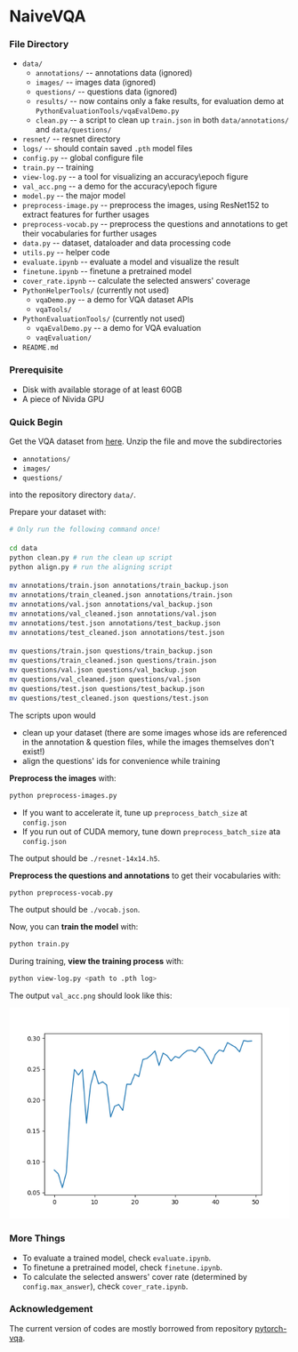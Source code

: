 # NaiveVQA

### File Directory

* `data/`
    * `annotations/` -- annotations data (ignored)
    * `images/` -- images data (ignored)
    * `questions/` -- questions data (ignored)
    * `results/` -- now contains only a fake results, for evaluation demo at `PythonEvaluationTools/vqaEvalDemo.py`
    * `clean.py` -- a script to clean up `train.json` in both `data/annotations/` and `data/questions/`
* `resnet/` -- resnet directory
* `logs/` -- should contain saved `.pth` model files
* `config.py` -- global configure file
* `train.py` -- training
* `view-log.py` -- a tool for visualizing an accuracy\epoch figure
* `val_acc.png` -- a demo for the accuracy\epoch figure
* `model.py` -- the major model
* `preprocess-image.py` -- preprocess the images, using ResNet152 to extract features for further usages
* `preprocess-vocab.py` -- preprocess the questions and annotations to get their vocabularies for further usages
* `data.py` -- dataset, dataloader and data processing code
* `utils.py` -- helper code
* `evaluate.ipynb` -- evaluate a model and visualize the result
* `finetune.ipynb` -- finetune a pretrained model
* `cover_rate.ipynb` -- calculate the selected answers' coverage
* `PythonHelperTools/` (currently not used)
    * `vqaDemo.py` -- a demo for VQA dataset APIs
    * `vqaTools/`
* `PythonEvaluationTools/` (currently not used)
    * `vqaEvalDemo.py` -- a demo for VQA evaluation
    * `vaqEvaluation/`
* `README.md`

### Prerequisite

* Disk with available storage of at least 60GB
* A piece of Nivida GPU

### Quick Begin

Get the VQA dataset from [here](https://drive.google.com/open?id=1_VvBqqxPW_5HQxE6alZ7_-SGwbEt2_zn). Unzip the file and move the subdirectories

* `annotations/`
* `images/`
* `questions/`

into the repository directory `data/`.

Prepare your dataset with:

```bash
# Only run the following command once!

cd data
python clean.py # run the clean up script
python align.py # run the aligning script

mv annotations/train.json annotations/train_backup.json
mv annotations/train_cleaned.json annotations/train.json
mv annotations/val.json annotations/val_backup.json
mv annotations/val_cleaned.json annotations/val.json
mv annotations/test.json annotations/test_backup.json
mv annotations/test_cleaned.json annotations/test.json

mv questions/train.json questions/train_backup.json
mv questions/train_cleaned.json questions/train.json
mv questions/val.json questions/val_backup.json
mv questions/val_cleaned.json questions/val.json
mv questions/test.json questions/test_backup.json
mv questions/test_cleaned.json questions/test.json
```

The scripts upon would

* clean up your dataset (there are some images whose ids are referenced in the annotation & question files, while the images themselves don't exist!)
* align the questions' ids for convenience while training

**Preprocess the images** with:

```bash
python preprocess-images.py
```

* If you want to accelerate it, tune up `preprocess_batch_size` at `config.json`
* If you run out of CUDA memory, tune down `preprocess_batch_size` ata `config.json`

The output should be `./resnet-14x14.h5`.

**Preprocess the questions and annotations** to get their vocabularies with:

```bash
python preprocess-vocab.py
```

The output should be `./vocab.json`.

Now, you can **train the model** with:

```bash
python train.py
```

During training, **view the training process** with:

```bash
python view-log.py <path to .pth log>
```

The output `val_acc.png` should look like this:

![](./val_acc.png)

### More Things

* To evaluate a trained model, check `evaluate.ipynb`.
* To finetune a pretrained model, check `finetune.ipynb`.
* To calculate the selected answers' cover rate (determined by `config.max_answer`), check `cover_rate.ipynb`.

### Acknowledgement

The current version of codes are mostly borrowed from repository [pytorch-vqa](https://github.com/Cyanogenoid/pytorch-vqa).